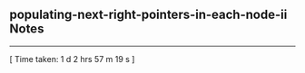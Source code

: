 <h2>populating-next-right-pointers-in-each-node-ii Notes</h2><hr>[ Time taken: 1 d 2 hrs 57 m 19 s ]
